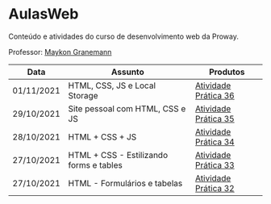 # AulasWeb

Conteúdo e atividades do curso de desenvolvimento web da Proway.

Professor: [Maykon Granemann](https://github.com/maykondgranemann)

| Data | Assunto | Produtos |
| --- | --- | --- |
| 01/11/2021 | HTML, CSS, JS e Local Storage | [Atividade Prática 36](https://github.com/rebeccamoraes/AulasWeb/tree/main/atp36) |
| 29/10/2021 | Site pessoal com HTML, CSS e JS | [Atividade Prática 35](https://github.com/rebeccamoraes/AulasWeb/tree/main/atp35) |
| 28/10/2021 | HTML + CSS + JS | [Atividade Prática 34](https://github.com/rebeccamoraes/AulasWeb/tree/main/atp34) |
| 27/10/2021 | HTML + CSS - Estilizando forms e tables | [Atividade Prática 33](https://github.com/rebeccamoraes/AulasWeb/tree/main/atp33) |
| 27/10/2021 | HTML - Formulários e tabelas | [Atividade Prática 32](https://github.com/rebeccamoraes/AulasWeb/tree/main/atp32) |

